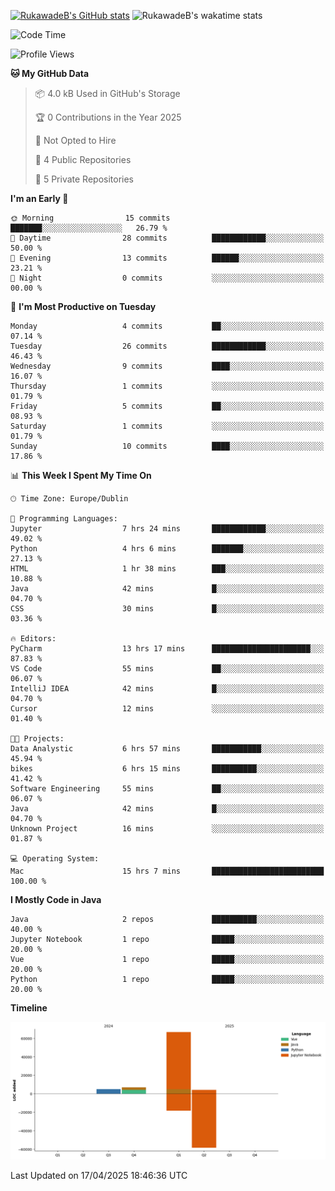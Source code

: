 
[![RukawadeB's GitHub stats](https://github-readme-stats.vercel.app/api?username=RukawadeB&hide=prs&show_icons=true&theme=omni)](https://github.com/anuraghazra/github-readme-stats)
![RukawadeB's wakatime stats](https://github-readme-stats.vercel.app/api/wakatime?username=RukawadeB)

<!--START_SECTION:waka-->
![Code Time](http://img.shields.io/badge/Code%20Time-419%20hrs%2020%20mins-blue)

![Profile Views](http://img.shields.io/badge/Profile%20Views-13-blue)

**🐱 My GitHub Data** 

> 📦 4.0 kB Used in GitHub's Storage 
 > 
> 🏆 0 Contributions in the Year 2025
 > 
> 🚫 Not Opted to Hire
 > 
> 📜 4 Public Repositories 
 > 
> 🔑 5 Private Repositories 
 > 
**I'm an Early 🐤** 

```text
🌞 Morning                15 commits          ███████░░░░░░░░░░░░░░░░░░   26.79 % 
🌆 Daytime                28 commits          ████████████░░░░░░░░░░░░░   50.00 % 
🌃 Evening                13 commits          ██████░░░░░░░░░░░░░░░░░░░   23.21 % 
🌙 Night                  0 commits           ░░░░░░░░░░░░░░░░░░░░░░░░░   00.00 % 
```
📅 **I'm Most Productive on Tuesday** 

```text
Monday                   4 commits           ██░░░░░░░░░░░░░░░░░░░░░░░   07.14 % 
Tuesday                  26 commits          ████████████░░░░░░░░░░░░░   46.43 % 
Wednesday                9 commits           ████░░░░░░░░░░░░░░░░░░░░░   16.07 % 
Thursday                 1 commits           ░░░░░░░░░░░░░░░░░░░░░░░░░   01.79 % 
Friday                   5 commits           ██░░░░░░░░░░░░░░░░░░░░░░░   08.93 % 
Saturday                 1 commits           ░░░░░░░░░░░░░░░░░░░░░░░░░   01.79 % 
Sunday                   10 commits          ████░░░░░░░░░░░░░░░░░░░░░   17.86 % 
```


📊 **This Week I Spent My Time On** 

```text
🕑︎ Time Zone: Europe/Dublin

💬 Programming Languages: 
Jupyter                  7 hrs 24 mins       ████████████░░░░░░░░░░░░░   49.02 % 
Python                   4 hrs 6 mins        ███████░░░░░░░░░░░░░░░░░░   27.13 % 
HTML                     1 hr 38 mins        ███░░░░░░░░░░░░░░░░░░░░░░   10.88 % 
Java                     42 mins             █░░░░░░░░░░░░░░░░░░░░░░░░   04.70 % 
CSS                      30 mins             █░░░░░░░░░░░░░░░░░░░░░░░░   03.36 % 

🔥 Editors: 
PyCharm                  13 hrs 17 mins      ██████████████████████░░░   87.83 % 
VS Code                  55 mins             ██░░░░░░░░░░░░░░░░░░░░░░░   06.07 % 
IntelliJ IDEA            42 mins             █░░░░░░░░░░░░░░░░░░░░░░░░   04.70 % 
Cursor                   12 mins             ░░░░░░░░░░░░░░░░░░░░░░░░░   01.40 % 

🐱‍💻 Projects: 
Data Analystic           6 hrs 57 mins       ███████████░░░░░░░░░░░░░░   45.94 % 
bikes                    6 hrs 15 mins       ██████████░░░░░░░░░░░░░░░   41.42 % 
Software Engineering     55 mins             ██░░░░░░░░░░░░░░░░░░░░░░░   06.07 % 
Java                     42 mins             █░░░░░░░░░░░░░░░░░░░░░░░░   04.70 % 
Unknown Project          16 mins             ░░░░░░░░░░░░░░░░░░░░░░░░░   01.87 % 

💻 Operating System: 
Mac                      15 hrs 7 mins       █████████████████████████   100.00 % 
```

**I Mostly Code in Java** 

```text
Java                     2 repos             ██████████░░░░░░░░░░░░░░░   40.00 % 
Jupyter Notebook         1 repo              █████░░░░░░░░░░░░░░░░░░░░   20.00 % 
Vue                      1 repo              █████░░░░░░░░░░░░░░░░░░░░   20.00 % 
Python                   1 repo              █████░░░░░░░░░░░░░░░░░░░░   20.00 % 
```



**Timeline**

![Lines of Code chart](https://raw.githubusercontent.com/RukawadeB/RukawadeB/main/assets/bar_graph.png)


 Last Updated on 17/04/2025 18:46:36 UTC
<!--END_SECTION:waka-->



